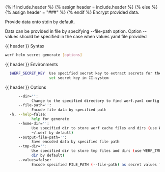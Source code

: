 {% if include.header %}
{% assign header = include.header %}
{% else %}
{% assign header = "###" %}
{% endif %}
Encrypt provided data.

Provide data onto stdin by default.

Data can be provided in file by specifying --file-path option. Option --values should be specified 
in the case when values yaml file provided

{{ header }} Syntax

```bash
werf helm secret generate [options]
```

{{ header }} Environments

```bash
  $WERF_SECRET_KEY  Use specified secret key to extract secrets for the deploy; recommended way to 
                    set secret key in CI-system
```

{{ header }} Options

```bash
      --dir='':
            Change to the specified directory to find werf.yaml config
      --file-path='':
            Encode file data by specified path
  -h, --help=false:
            help for generate
      --home-dir='':
            Use specified dir to store werf cache files and dirs (use WERF_HOME environment or 
            ~/.werf by default)
      --output-file-path='':
            Save encoded data by specified file path
      --tmp-dir='':
            Use specified dir to store tmp files and dirs (use WERF_TMP environment or system tmp 
            dir by default)
      --values=false:
            Encode specified FILE_PATH (--file-path) as secret values file
```

